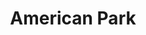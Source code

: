 ---
pid: RS337
title: American Park
location_transcription: any unused green space
zipcode: '94063'
outside_phl: 'Redwood City CA '
neighborhood: 
age: '31'
age_range: 30-39
instagram: 
image_file_name: RS_337.jpg
proposal_transcription: Philly is America (the most important historical city) But
  also has the potential to drive the way for America specifically design a sustainable,
  resilient city for the 22nd century.
topic: History,Philadelphia
topic_summary: 0, 0
type: Space
keywords_other: 
credit: 
image_labels: |-
  An area of greenery, a flag and palm trees.
  A street and a car.
twitter: chethanr
facebook: 
permalink: "/monuments/rs337/"
layout: item-page
---
